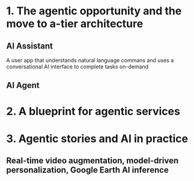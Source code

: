 # 1. The agentic opportunity and the move to a-tier architecture
## AI Assistant
A user app that understands natural language commans and uses a conversational AI interface to complete tasks on-demand
## AI Agent

# 2. A blueprint for agentic services

# 3. Agentic stories and AI in practice
## Real-time video augmentation, model-driven personalization, Google Earth AI inference 
